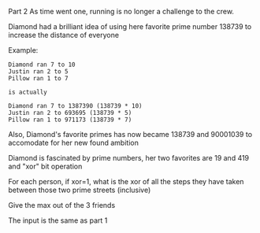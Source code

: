 Part 2
As time went one, running is no longer a challenge to the crew.

Diamond had a brilliant idea of using here favorite prime number 138739 to increase the distance of everyone

Example:
```
Diamond ran 7 to 10
Justin ran 2 to 5
Pillow ran 1 to 7

is actually

Diamond ran 7 to 1387390 (138739 * 10)
Justin ran 2 to 693695 (138739 * 5)
Pillow ran 1 to 971173 (138739 * 7)
```

Also, Diamond's favorite primes has now became 138739 and 90001039 to accomodate for her new found ambition

Diamond is fascinated by prime numbers, her two favorites are 19 and 419 and "xor" bit operation

For each person, if xor=1, what is the xor of all the steps they have taken between those two prime streets (inclusive)

Give the max out of the 3 friends

The input is the same as part 1
